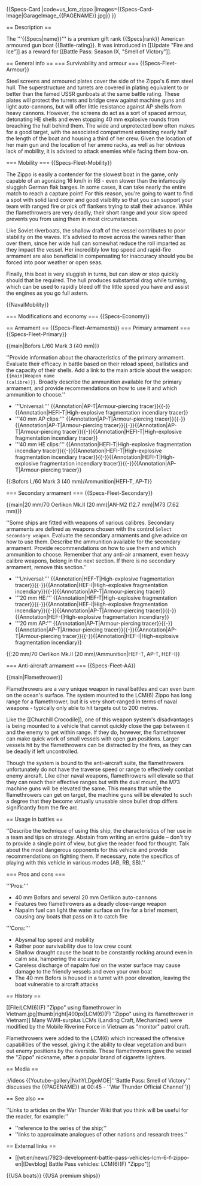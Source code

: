 {{Specs-Card
|code=us_lcm_zippo
|images={{Specs-Card-Image|GarageImage_{{PAGENAME}}.jpg}}
}}

== Description ==
<!-- ''In the first part of the description, cover the history of the ship's creation and military application. In the second part, tell the reader about using this ship in the game. Add a screenshot: if a beginner player has a hard time remembering vehicles by name, a picture will help them identify the ship in question.'' -->
The '''{{Specs|name}}''' is a premium gift rank {{Specs|rank}} American armoured gun boat {{Battle-rating}}. It was introduced in [[Update "Fire and Ice"]] as a reward for [[Battle Pass: Season IX, "Smell of Victory"]].

== General info ==
=== Survivability and armour ===
{{Specs-Fleet-Armour}}
<!-- ''Talk about the vehicle's armour. Note the most well-defended and most vulnerable zones, e.g. the ammo magazine. Evaluate the composition of components and assemblies responsible for movement and manoeuvrability. Evaluate the survivability of the primary and secondary armaments separately. Don't forget to mention the size of the crew, which plays an important role in fleet mechanics. Save tips on preserving survivability for the "Usage in battles" section. If necessary, use a graphical template to show the most well-protected or most vulnerable points in the armour.'' -->
Steel screens and armoured plates cover the side of the Zippo's 6 mm steel hull. The superstructure and turrets are covered in plating equivalent to or better than the famed USSR gunboats at the same battle rating. These plates will protect the turrets and bridge crew against machine guns and light auto-cannons, but will offer little resistance against AP shells from heavy cannons. However, the screens do act as a sort of spaced armour, detonating HE shells and even stopping 40 mm explosive rounds from breaching the hull behind them. The wide and unprotected bow often makes for a good target, with the associated compartment extending nearly half the length of the boat and housing a third of her crew. Given the location of her main gun and the location of her ammo racks, as well as her obvious lack of mobility, it is advised to attack enemies while facing them bow-on.

=== Mobility ===
{{Specs-Fleet-Mobility}}
<!-- ''Write about the ship's mobility. Evaluate its power and manoeuvrability, rudder rerouting speed, stopping speed at full tilt, with its maximum forward and reverse speed.'' -->
The Zippo is easily a contender for the slowest boat in the game, only capable of an agonizing 16 km/h in RB - even slower than the infamously sluggish German flak barges. In some cases, it can take nearly the entire match to reach a capture point! For this reason, you're going to want to find a spot with solid land cover and good visibility so that you can support your team with ranged fire or pick off flankers trying to stall their advance. While the flamethrowers are very deadly, their short range and your slow speed prevents you from using them in most circumstances.

Like Soviet riverboats, the shallow draft of the vessel contributes to poor stability on the waves. It's advised to move across the waves rather than over them, since her wide hull can somewhat reduce the roll imparted as they impact the vessel. Her incredibly low top speed and rapid-fire armament are also beneficial in compensating for inaccuracy should you be forced into poor weather or open seas.

Finally, this boat is very sluggish in turns, but can slow or stop quickly should that be required. The hull produces substantial drag while turning, which can be used to rapidly bleed off the little speed you have and assist the engines as you go full astern.

{{NavalMobility}}

=== Modifications and economy ===
{{Specs-Economy}}

== Armament ==
{{Specs-Fleet-Armaments}}
=== Primary armament ===
{{Specs-Fleet-Primary}}
<!-- ''Provide information about the characteristics of the primary armament. Evaluate their efficacy in battle based on their reload speed, ballistics and the capacity of their shells. Add a link to the main article about the weapon: <code><nowiki>{{main|Weapon name (calibre)}}</nowiki></code>. Broadly describe the ammunition available for the primary armament, and provide recommendations on how to use it and which ammunition to choose.'' -->
{{main|Bofors L/60 Mark 3 (40 mm)}}

''Provide information about the characteristics of the primary armament. Evaluate their efficacy in battle based on their reload speed, ballistics and the capacity of their shells. Add a link to the main article about the weapon: <code><nowiki>{{main|Weapon name (calibre)}}</nowiki></code>. Broadly describe the ammunition available for the primary armament, and provide recommendations on how to use it and which ammunition to choose.''

* '''Universal:''' {{Annotation|AP-T|Armour-piercing tracer}}{{-}}{{Annotation|HEFI-T|High-explosive fragmentation incendiary tracer}}
* '''40 mm AP clips:''' {{Annotation|AP-T|Armour-piercing tracer}}{{-}}{{Annotation|AP-T|Armour-piercing tracer}}{{-}}{{Annotation|AP-T|Armour-piercing tracer}}{{-}}{{Annotation|HEFI-T|High-explosive fragmentation incendiary tracer}}
* '''40 mm HE clips:''' {{Annotation|HEFI-T|High-explosive fragmentation incendiary tracer}}{{-}}{{Annotation|HEFI-T|High-explosive fragmentation incendiary tracer}}{{-}}{{Annotation|HEFI-T|High-explosive fragmentation incendiary tracer}}{{-}}{{Annotation|AP-T|Armour-piercing tracer}}

{{:Bofors L/60 Mark 3 (40 mm)/Ammunition|HEFI-T, AP-T}}

=== Secondary armament ===
{{Specs-Fleet-Secondary}}
<!-- ''Some ships are fitted with weapons of various calibres. Secondary armaments are defined as weapons chosen with the control <code>Select secondary weapon</code>. Evaluate the secondary armaments and give advice on how to use them. Describe the ammunition available for the secondary armament. Provide recommendations on how to use them and which ammunition to choose. Remember that any anti-air armament, even heavy calibre weapons, belong in the next section. If there is no secondary armament, remove this section.'' -->
{{main|20 mm/70 Oerlikon Mk.II (20 mm)|AN-M2 (12.7 mm)|M73 (7.62 mm)}}

''Some ships are fitted with weapons of various calibres. Secondary armaments are defined as weapons chosen with the control <code>Select secondary weapon</code>. Evaluate the secondary armaments and give advice on how to use them. Describe the ammunition available for the secondary armament. Provide recommendations on how to use them and which ammunition to choose. Remember that any anti-air armament, even heavy calibre weapons, belong in the next section. If there is no secondary armament, remove this section.''

* '''Universal:''' {{Annotation|HEF-T|High-explosive fragmentation tracer}}{{-}}{{Annotation|HEF-I|High-explosive fragmentation incendiary}}{{-}}{{Annotation|AP-T|Armour-piercing tracer}}
* '''20 mm HE:''' {{Annotation|HEF-T|High-explosive fragmentation tracer}}{{-}}{{Annotation|HEF-I|High-explosive fragmentation incendiary}}{{-}}{{Annotation|AP-T|Armour-piercing tracer}}{{-}}{{Annotation|HEF-I|High-explosive fragmentation incendiary}}
* '''20 mm AP:''' {{Annotation|AP-T|Armour-piercing tracer}}{{-}}{{Annotation|AP-T|Armour-piercing tracer}}{{-}}{{Annotation|AP-T|Armour-piercing tracer}}{{-}}{{Annotation|HEF-I|High-explosive fragmentation incendiary}}

{{:20 mm/70 Oerlikon Mk.II (20 mm)/Ammunition|HEF-T, AP-T, HEF-I}}

=== Anti-aircraft armament ===
{{Specs-Fleet-AA}}
<!-- ''An important part of the ship's armament responsible for air defence. Anti-aircraft armament is defined by the weapon chosen with the control <code>Select anti-aircraft weapons</code>. Talk about the ship's anti-air cannons and machine guns, the number of guns and their positions, their effective range, and about their overall effectiveness – including against surface targets. If there are no anti-aircraft armaments, remove this section.'' -->
{{main|Flamethrower}}

Flamethrowers are a very unique weapon in naval battles and can even burn on the ocean's surface. The system mounted to the LCM(6) Zippo has long range for a flamethrower, but it is very short-ranged in terms of naval weapons - typically only able to hit targets out to 200 metres.

Like the [[Churchill Crocodile]], one of this weapon system's disadvantages is being mounted to a vehicle that cannot quickly close the gap between it and the enemy to get within range. If they do, however, the flamethrower can make quick work of small vessels with open gun positions. Larger vessels hit by the flamethrowers can be distracted by the fires, as they can be deadly if left uncontrolled.

Though the system is bound to the anti-aircraft suite, the flamethrowers unfortunately do not have the traverse speed or range to effectively combat enemy aircraft. Like other naval weapons, flamethrowers will elevate so that they can reach their effective ranges but with the dual mount, the M73 machine guns will be elevated the same. This means that while the flamethrowers can get on target, the machine guns will be elevated to such a degree that they become virtually unusable since bullet drop differs significantly from the fire arc.

== Usage in battles ==
<!-- ''Describe the technique of using this ship, the characteristics of her use in a team and tips on strategy. Abstain from writing an entire guide – don't try to provide a single point of view, but give the reader food for thought. Talk about the most dangerous opponents for this vehicle and provide recommendations on fighting them. If necessary, note the specifics of playing with this vehicle in various modes (AB, RB, SB).'' -->
''Describe the technique of using this ship, the characteristics of her use in a team and tips on strategy. Abstain from writing an entire guide – don't try to provide a single point of view, but give the reader food for thought. Talk about the most dangerous opponents for this vehicle and provide recommendations on fighting them. If necessary, note the specifics of playing with this vehicle in various modes (AB, RB, SB).''

=== Pros and cons ===
<!-- ''Summarise and briefly evaluate the vehicle in terms of its characteristics and combat effectiveness. Mark its pros and cons in the bulleted list. Try not to use more than 6 points for each of the characteristics. Avoid using categorical definitions such as "bad", "good" and the like - use substitutions with softer forms such as "inadequate" and "effective".'' -->

'''Pros:'''

* 40 mm Bofors and several 20 mm Oerlikon auto-cannons
* Features two flamethrowers as a deadly close-range weapon
* Napalm fuel can light the water surface on fire for a brief moment, causing any boats that pass on it to catch fire

'''Cons:'''

* Abysmal top speed and mobility
* Rather poor survivability due to low crew count
* Shallow draught cause the boat to be constantly rocking around even in calm sea, hampering the accuracy
* Careless discharge of napalm fuel on the water surface may cause damage to the friendly vessels and even your own boat
* The 40 mm Bofors is housed in a turret with poor elevation, leaving the boat vulnerable to aircraft attacks

== History ==
<!-- ''Describe the history of the creation and combat usage of the ship in more detail than in the introduction. If the historical reference turns out to be too long, take it to a separate article, taking a link to the article about the ship and adding a block "/History" (example: <nowiki>https://wiki.warthunder.com/(Ship-name)/History</nowiki>) and add a link to it here using the <code>main</code> template. Be sure to reference text and sources by using <code><nowiki><ref></ref></nowiki></code>, as well as adding them at the end of the article with <code><nowiki><references /></nowiki></code>. This section may also include the ship's dev blog entry (if applicable) and the in-game encyclopedia description (under <code><nowiki>=== In-game description ===</nowiki></code>, also if applicable).'' -->
[[File:LCM(6)(F) "Zippo" using flamethrower in Vietnam.jpg|thumb|right|400px|LCM(6)(F) "Zippo" using its flamethrower in Vietnam]]
Many WWII-surplus LCMs (Landing Craft, Mechanized) were modified by the Mobile Riverine Force in Vietnam as "monitor" patrol craft.

Flamethrowers were added to the LCM(6) which increased the offensive capabilities of the vessel, giving it the ability to clear vegetation and burn out enemy positions by the riverside. These flamethrowers gave the vessel the "Zippo" nickname, after a popular brand of cigarette lighters.

== Media ==
<!-- ''Excellent additions to the article would be video guides, screenshots from the game, and photos.'' -->

;Videos
{{Youtube-gallery|NxhYLDgeMOE|'''Battle Pass: Smell of Victory''' discusses the {{PAGENAME}} at 00:45 - ''War Thunder Official Channel''}}

== See also ==
<!-- ''Links to articles on the War Thunder Wiki that you think will be useful for the reader, for example:''
* ''reference to the series of the ship;''
* ''links to approximate analogues of other nations and research trees.'' -->
''Links to articles on the War Thunder Wiki that you think will be useful for the reader, for example:''

* ''reference to the series of the ship;''
* ''links to approximate analogues of other nations and research trees.''

== External links ==
<!-- ''Paste links to sources and external resources, such as:''
* ''topic on the official game forum;''
* ''other literature.'' -->

* [[wt:en/news/7923-development-battle-pass-vehicles-lcm-6-f-zippo-en|[Devblog] Battle Pass vehicles: LCM(6)(F) "Zippo"]]

{{USA boats}}
{{USA premium ships}}